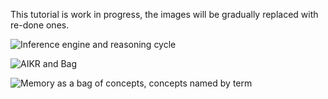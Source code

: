 This tutorial is work in progress, the images will be gradually replaced with re-done ones.

![Inference engine and reasoning cycle](https://user-images.githubusercontent.com/8284677/45256877-7d022d00-b36a-11e8-8ff3-b13db705cad6.png)

![AIKR and Bag](https://user-images.githubusercontent.com/8284677/45256886-b3d84300-b36a-11e8-8479-f0dfd8d3d8e4.png)

![Memory as a bag of concepts, concepts named by term](https://user-images.githubusercontent.com/8284677/45256897-db2f1000-b36a-11e8-8daf-79b530809ad4.png)

